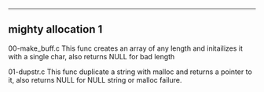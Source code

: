 ------------------------------------
mighty allocation 1
-------------------------

00-make_buff.c
This func creates an array of any length and initailizes it with a single char, also returns NULL for bad length

01-dupstr.c
This func duplicate a string with malloc and returns a pointer to it, also returns NULL for NULL string or malloc failure.

